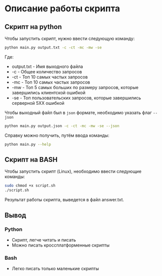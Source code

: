 # Описание работы скрипта

## Скрипт на python

Чтобы запустить скрипт, нужно ввести следующую команду:
```bash
python main.py output.txt -c -ct -mc -mw -se
```

Где:
* output.txt - Имя выходного файла
* -c - Общее количество запросов
* -ct - Топ 10 самых частых запросов
* -mc - Топ 10 самых частых запросов
* -mw - Топ 5 самых больших по размеру запросов, которые завершились клиентской ошибкой
* -se - Топ пользовательских запросов, которые завершились серверной 5ХХ ошибкой

Чтобы выходный файл был в `json` формате, необходимо указать флаг `--json`
```bash
python main.py output.json -c -ct -mc -mw -se --json
```

Справку можно получить, путём ввода команды:
```bash
python main.py --help
```

## Скрипт на BASH
Чтобы запустить скрипт (Linux), необходимо ввести следующие команды:
```bash
sudo chmod +x script.sh
./script.sh
```

Результат работы скрипта, выведется в файл answer.txt.

## Вывод
### Python
* Скрипт, легче читать и писать
* Можно писать кроссплатформенные скрипты

### Bash
* Легко писать только маленькие скрипты
